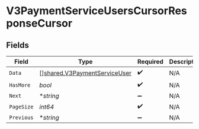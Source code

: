 # V3PaymentServiceUsersCursorResponseCursor


## Fields

| Field                                                                               | Type                                                                                | Required                                                                            | Description                                                                         | Example                                                                             |
| ----------------------------------------------------------------------------------- | ----------------------------------------------------------------------------------- | ----------------------------------------------------------------------------------- | ----------------------------------------------------------------------------------- | ----------------------------------------------------------------------------------- |
| `Data`                                                                              | [][shared.V3PaymentServiceUser](../../../pkg/models/shared/v3paymentserviceuser.md) | :heavy_check_mark:                                                                  | N/A                                                                                 |                                                                                     |
| `HasMore`                                                                           | *bool*                                                                              | :heavy_check_mark:                                                                  | N/A                                                                                 | false                                                                               |
| `Next`                                                                              | **string*                                                                           | :heavy_minus_sign:                                                                  | N/A                                                                                 | YXVsdCBhbmQgYSBtYXhpbXVtIG1heF9yZXN1bHRzLol=                                        |
| `PageSize`                                                                          | *int64*                                                                             | :heavy_check_mark:                                                                  | N/A                                                                                 | 15                                                                                  |
| `Previous`                                                                          | **string*                                                                           | :heavy_minus_sign:                                                                  | N/A                                                                                 | YXVsdCBhbmQgYSBtYXhpbXVtIG1heF9yZXN1bHRzLol=                                        |